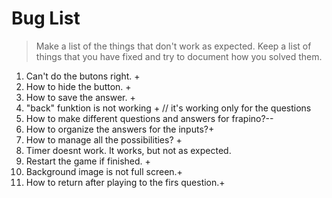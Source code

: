 # Bug List

> Make a list of the things that don't work as expected. Keep a list of things that you have fixed and try to document how you solved them.

1. Can't do the butons right. +
2. How to hide the button. +
3. How to save the answer. +
4. "back" funktion is not working + // it's working only for the questions
5. How to make different questions and answers for frapino?--
6. How to organize the answers for the inputs?+
7. How to manage all the possibilities? +
8. Timer doesnt work. It works, but not as expected.
9. Restart the game if finished. +
10. Background image is not full screen.+
11. How to return after playing to the firs question.+